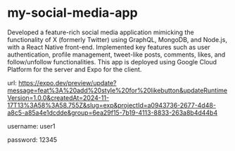 # my-social-media-app

Developed a feature-rich social media application mimicking the functionality of X (formerly Twitter) using GraphQL, MongoDB, and Node.js, with a React Native front-end. Implemented key features such as user authentication, profile management, tweet-like posts, comments, likes, and follow/unfollow functionalities. This app is deployed using Google Cloud Platform for the server and Expo for the client.

url: https://expo.dev/preview/update?message=feat%3A%20add%20style%20for%20likebutton&updateRuntimeVersion=1.0.0&createdAt=2024-11-17T13%3A58%3A58.755Z&slug=exp&projectId=a0943736-2677-4d48-a8c5-a85a4e1dcdde&group=6ea29f15-7b19-4113-8833-263a8b4d44b4

username: user1

password: 12345
